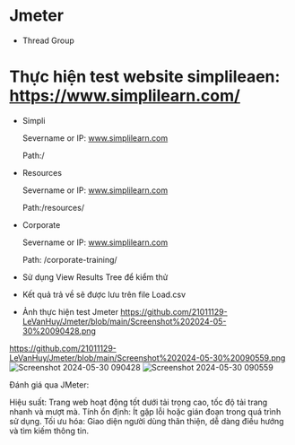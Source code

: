 # Jmeter
- Thread Group
# Thực hiện test website simplileaen: https://www.simplilearn.com/
  + Simpli
    
    Severname or IP: www.simplilearn.com
    
    Path:/


  + Resources
    
    Severname or IP: www.simplilearn.com
    
    Path:/resources/

  + Corporate
    
    Severname or IP: www.simplilearn.com
 
    Path: /corporate-training/
    
 - Sử dụng View Results Tree để kiểm thử
   
 - Kết quả trả về sẽ được lưu trên file Load.csv

- Ảnh thực hiện test Jmeter
https://github.com/21011129-LeVanHuy/Jmeter/blob/main/Screenshot%202024-05-30%20090428.png

https://github.com/21011129-LeVanHuy/Jmeter/blob/main/Screenshot%202024-05-30%20090559.png
![Screenshot 2024-05-30 090428](https://github.com/21011129-LeVanHuy/Jmeter/assets/97326396/c32a45f0-9473-4133-8a60-85f494160b53)
![Screenshot 2024-05-30 090559](https://github.com/21011129-LeVanHuy/Jmeter/assets/97326396/65da0f8c-55bb-40c7-830f-a424fc698ece)


Đánh giá qua JMeter:

Hiệu suất: Trang web hoạt động tốt dưới tải trọng cao, tốc độ tải trang nhanh và mượt mà.
Tính ổn định: Ít gặp lỗi hoặc gián đoạn trong quá trình sử dụng.
Tối ưu hóa: Giao diện người dùng thân thiện, dễ dàng điều hướng và tìm kiếm thông tin.
